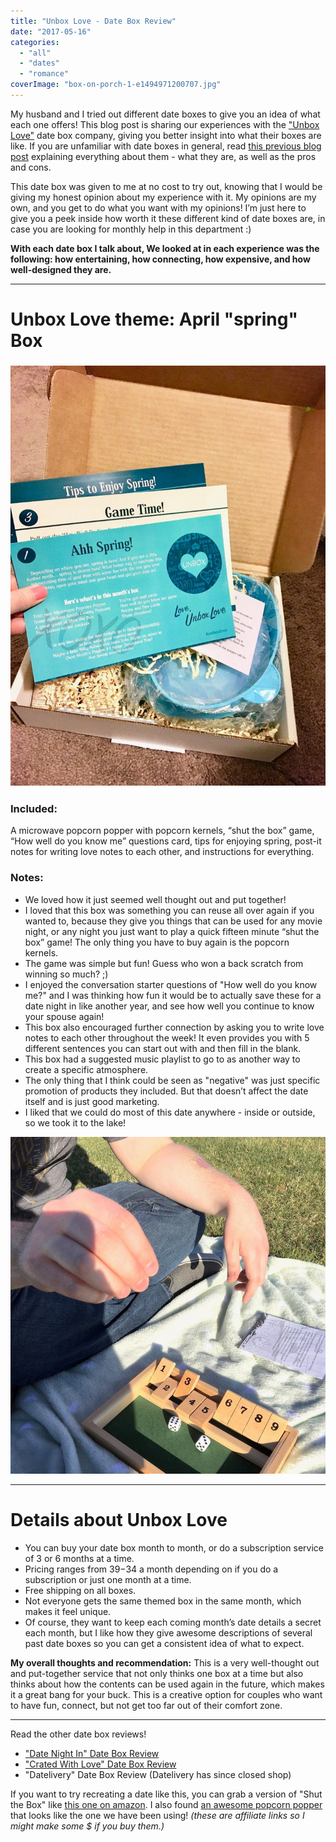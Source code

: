 ```yaml
---
title: "Unbox Love - Date Box Review"
date: "2017-05-16"
categories: 
  - "all"
  - "dates"
  - "romance"
coverImage: "box-on-porch-1-e1494971200707.jpg"
---
```


My husband and I tried out different date boxes to give you an idea of what each one offers! This blog post is sharing our experiences with the ["Unbox Love"](https://unboxlove.com) date box company, giving you better insight into what their boxes are like. If you are unfamiliar with date boxes in general, read [this previous blog post](https://freshlymarried.com/what-you-should-know-about-date-boxes/) explaining everything about them - what they are, as well as the pros and cons.

This date box was given to me at no cost to try out, knowing that I would be giving my honest opinion about my experience with it. My opinions are my own, and you get to do what you want with my opinions! I’m just here to give you a peek inside how worth it these different kind of date boxes are, in case you are looking for monthly help in this department :)

**With each date box I talk about, We looked at in each experience was the following: how entertaining, how connecting, how expensive, and how well-designed they are.**

* * *

# Unbox Love theme: April "spring" Box

### ![date night boxes, date boxes, unbox love date boxes, unbox love, unbox love review, unbox love date experience, date box review, are date boxes worth it, are date boxes fun, date boxes for couples, creative dates for couples, creative date night boxes for couples, best date boxes, unbox love april box, date box recommendations, newlyweds, newlywed life, creative date ideas](/images/IMG_2753.jpg)

### **Included:**

A microwave popcorn popper with popcorn kernels, “shut the box” game, “How well do you know me” questions card, tips for enjoying spring, post-it notes for writing love notes to each other, and instructions for everything.

### **Notes:**

- We loved how it just seemed well thought out and put together!
- I loved that this box was something you can reuse all over again if you wanted to, because they give you things that can be used for any movie night, or any night you just want to play a quick fifteen minute “shut the box” game! The only thing you have to buy again is the popcorn kernels. 
- The game was simple but fun! Guess who won a back scratch from winning so much? ;)
- I enjoyed the conversation starter questions of "How well do you know me?" and I was thinking how fun it would be to actually save these for a date night in like another year, and see how well you continue to know your spouse again!
- This box also encouraged further connection by asking you to write love notes to each other throughout the week! It even provides you with 5 different sentences you can start out with and then fill in the blank.
- This box had a suggested music playlist to go to as another way to create a specific atmosphere.
- The only thing that I think could be seen as "negative" was just specific promotion of products they included. But that doesn’t affect the date itself and is just good marketing.
- I liked that we could do most of this date anywhere - inside or outside, so we took it to the lake!

![date night boxes, date boxes, unbox love date boxes, unbox love, unbox love review, unbox love date experience, date box review, are date boxes worth it, are date boxes fun, date boxes for couples, creative dates for couples, creative date night boxes for couples, best date boxes, unbox love april box, date box](/images/IMG_1778.jpg)

* * *

# Details about Unbox Love

- You can buy your date box month to month, or do a subscription service of 3 or 6 months at a time.
- Pricing ranges from $39-$34 a month depending on if you do a subscription or just one month at a time.
- Free shipping on all boxes.
- Not everyone gets the same themed box in the same month, which makes it feel unique.
- Of course, they want to keep each coming month’s date details a secret each month, but I like how they give awesome descriptions of several past date boxes so you can get a consistent idea of what to expect.

**My overall thoughts and recommendation:** This is a very well-thought out and put-together service that not only thinks one box at a time but also thinks about how the contents can be used again in the future, which makes it a great bang for your buck. This is a creative option for couples who want to have fun, connect, but not get too far out of their comfort zone.

* * *

Read the other date box reviews!

- ["Date Night In" Date Box Review](https://freshlymarried.com/date-night-in-date-box-review/)
- ["Crated With Love" Date Box Review](https://freshlymarried.com/crated-with-love-date-box-review/)
- "Datelivery" Date Box Review (Datelivery has since closed shop)

If you want to try recreating a date like this, you can grab a version of "Shut the Box" like [this one on amazon](https://amzn.to/2qInVri). I also found [an awesome popcorn popper](https://amzn.to/2JU3Iau) that looks like the one we have been using! _(these are affiliate links so I might make some $ if you buy them.)_
